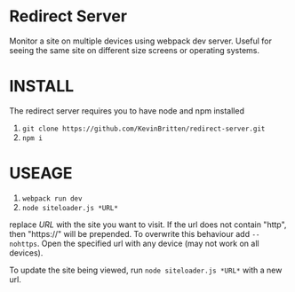 # Redirect Server

Monitor a site on multiple devices using webpack dev server. Useful for seeing the same site on different size screens or operating systems.

# INSTALL

The redirect server requires you to have node and npm installed

1. `git clone https://github.com/KevinBritten/redirect-server.git`
2. `npm i`

# USEAGE

1. `webpack run dev`
2. `node siteloader.js *URL*`

replace *URL* with the site you want to visit. If the url does not contain "http", then "https://" will be prepended. To overwrite this behaviour add `--nohttps`.
Open the specified url with any device (may not work on all devices).

To update the site being viewed, run `node siteloader.js *URL*` with a new url.



